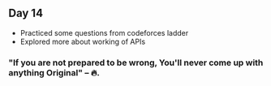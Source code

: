 ## Day 14

- Practiced some questions from codeforces ladder
- Explored more about working of APIs

### "If you are not prepared to be wrong, You'll never come up with anything Original" – :fire:.
